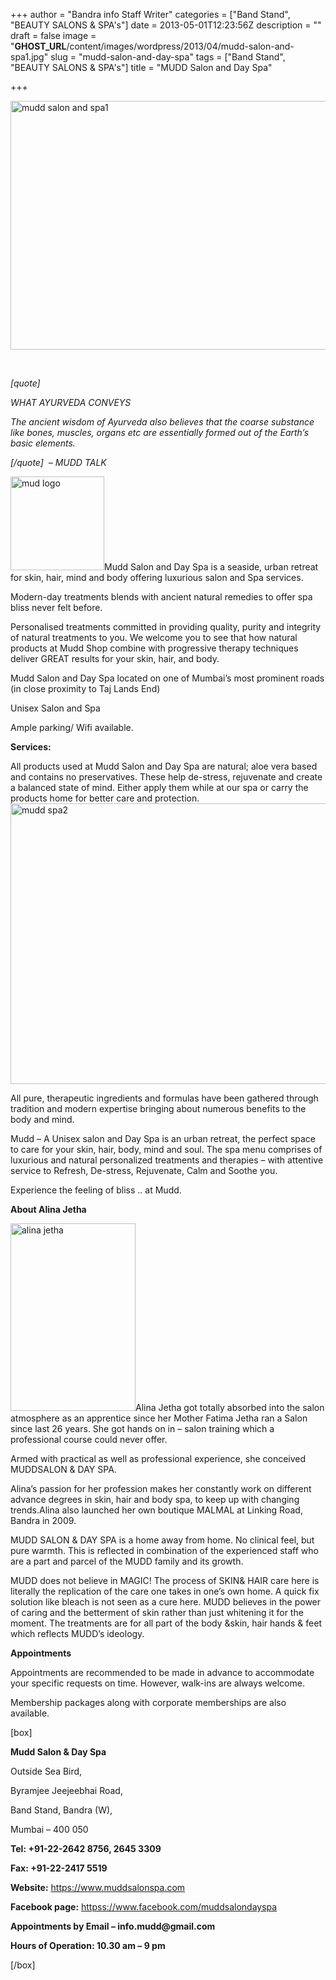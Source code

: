 +++
author = "Bandra info Staff Writer"
categories = ["Band Stand", "BEAUTY SALONS &amp; SPA's"]
date = 2013-05-01T12:23:56Z
description = ""
draft = false
image = "__GHOST_URL__/content/images/wordpress/2013/04/mudd-salon-and-spa1.jpg"
slug = "mudd-salon-and-day-spa"
tags = ["Band Stand", "BEAUTY SALONS &amp; SPA's"]
title = "MUDD Salon and Day Spa"

+++


<p><a href="https://i0.wp.com/bandra.info/wp-content/uploads/2013/04/mudd-salon-and-spa1.jpg?ssl=1"><img loading="lazy" class="size-full wp-image-1179 aligncenter" alt="mudd salon and spa1" src="https://i0.wp.com/bandra.info/wp-content/uploads/2013/04/mudd-salon-and-spa1.jpg?resize=599%2C398&#038;ssl=1" width="599" height="398" srcset="https://i0.wp.com/bandra.info/wp-content/uploads/2013/04/mudd-salon-and-spa1.jpg?w=599&amp;ssl=1 599w, https://i0.wp.com/bandra.info/wp-content/uploads/2013/04/mudd-salon-and-spa1.jpg?resize=300%2C199&amp;ssl=1 300w" sizes="(max-width: 599px) 100vw, 599px" data-recalc-dims="1" /></a></p>
<p>&nbsp;</p>
<p><i>[quote]</i></p>
<p><em>WHAT AYURVEDA CONVEYS</em></p>
<p><em>The ancient wisdom of Ayurveda also believes that the coarse substance like bones, muscles, organs etc are essentially formed out of the Earth’s basic elements.</em></p>
<p><i>[/quote]  &#8211; MUDD TALK<br />
</i></p>
<p><a href="https://i0.wp.com/bandra.info/wp-content/uploads/2013/04/mud-logo.jpg?ssl=1"><img loading="lazy" class="size-thumbnail wp-image-1180 alignright" alt="mud logo" src="https://i0.wp.com/bandra.info/wp-content/uploads/2013/04/mud-logo.jpg?resize=150%2C150&#038;ssl=1" width="150" height="150" data-recalc-dims="1" /></a>Mudd Salon and Day Spa is a seaside, urban retreat for skin, hair, mind and body offering luxurious salon and Spa services.</p>
<p>Modern-day treatments blends with ancient natural remedies to offer spa bliss never felt before.</p>
<p>Personalised treatments committed in providing quality, purity and integrity of natural treatments to you. We welcome you to see that how natural products at Mudd Shop combine with progressive therapy techniques deliver GREAT results for your skin, hair, and body.</p>
<p>Mudd Salon and Day Spa located on one of Mumbai&#8217;s most prominent roads (in close proximity to Taj Lands End)</p>
<p>Unisex Salon and Spa</p>
<p>Ample parking/ Wifi available.</p>
<p><b>Services: </b></p>
<p>All products used at Mudd Salon and Day Spa are natural; aloe vera based and contains no preservatives. These help de-stress, rejuvenate and create a balanced state of mind. Either apply them while at our spa or carry the products home for better care and protection.<a href="https://i1.wp.com/bandra.info/wp-content/uploads/2013/04/mudd-spa2.jpg?ssl=1"><img loading="lazy" class="size-full wp-image-1181 aligncenter" alt="mudd spa2" src="https://i1.wp.com/bandra.info/wp-content/uploads/2013/04/mudd-spa2.jpg?resize=598%2C449&#038;ssl=1" width="598" height="449" srcset="https://i1.wp.com/bandra.info/wp-content/uploads/2013/04/mudd-spa2.jpg?w=598&amp;ssl=1 598w, https://i1.wp.com/bandra.info/wp-content/uploads/2013/04/mudd-spa2.jpg?resize=300%2C225&amp;ssl=1 300w" sizes="(max-width: 598px) 100vw, 598px" data-recalc-dims="1" /></a></p>
<p>All pure, therapeutic ingredients and formulas have been gathered through tradition and modern expertise bringing about numerous benefits to the body and mind.</p>
<p>Mudd – A Unisex salon and Day Spa is an urban retreat, the perfect space to care for your skin, hair, body, mind and soul. The spa menu comprises of luxurious and natural personalized treatments and therapies – with attentive service to Refresh, De-stress, Rejuvenate, Calm and Soothe you.</p>
<p>Experience the feeling of bliss .. at Mudd.</p>
<p><strong>About Alina Jetha</strong></p>
<p><a href="https://i2.wp.com/bandra.info/wp-content/uploads/2013/04/alina-jetha.jpg?ssl=1"><img loading="lazy" class="size-medium wp-image-1183 alignright" alt="alina jetha" src="https://i2.wp.com/bandra.info/wp-content/uploads/2013/04/alina-jetha.jpg?resize=200%2C300&#038;ssl=1" width="200" height="300" srcset="https://i2.wp.com/bandra.info/wp-content/uploads/2013/04/alina-jetha.jpg?resize=200%2C300&amp;ssl=1 200w, https://i2.wp.com/bandra.info/wp-content/uploads/2013/04/alina-jetha.jpg?w=372&amp;ssl=1 372w" sizes="(max-width: 200px) 100vw, 200px" data-recalc-dims="1" /></a>Alina Jetha got totally absorbed into the salon atmosphere as an apprentice since her Mother Fatima Jetha ran a Salon since last 26 years. She got hands on in &#8211; salon training which a professional course could never offer.</p>
<p>Armed with practical as well as professional experience, she conceived MUDDSALON &amp; DAY SPA.</p>
<p>Alina’s passion for her profession makes her constantly work on different advance degrees in skin, hair and body spa, to keep up with changing trends.Alina also launched her own boutique MALMAL at Linking Road, Bandra in 2009.</p>
<p>MUDD SALON &amp; DAY SPA is a home away from home. No clinical feel, but pure warmth. This is reflected in combination of the experienced staff who are a part and parcel of the MUDD family and its growth.</p>
<p>MUDD does not believe in MAGIC! The process of SKIN&amp; HAIR care here is literally the replication of the care one takes in one’s own home. A quick fix solution like bleach is not seen as a cure here. MUDD believes in the power of caring and the betterment of skin rather than just whitening it for the moment. The treatments are for all part of the body &amp;skin, hair hands &amp; feet which reflects MUDD’s ideology.</p>
<p><b>Appointments</b></p>
<p>Appointments are recommended to be made in advance to accommodate your specific requests on time. However, walk-ins are always welcome.</p>
<p>Membership packages along with corporate memberships are also available.</p>
<p>[box]</p>
<p><strong>Mudd Salon &amp; Day Spa</strong></p>
<p>Outside Sea Bird,</p>
<p>Byramjee Jeejeebhai Road,</p>
<p>Band Stand, Bandra (W),</p>
<p>Mumbai &#8211; 400 050</p>
<p><strong>Tel: +91-22-2642 8756, 2645 3309</strong></p>
<p><strong>Fax: +91-22-2417 5519</strong></p>
<p><strong>Website:</strong> <a href="https://www.muddsalonspa.com/">https://www.muddsalonspa.com</a></p>
<p><strong>Facebook page:</strong> <a href="httpss://www.facebook.com/muddsalondayspa">httpss://www.facebook.com/muddsalondayspa</a></p>
<p><strong>Appointments by Email &#8211; info.mudd@gmail.com</strong></p>
<p><strong>Hours of Operation: 10.30 am &#8211; 9 pm</strong></p>
<p>[/box]</p>



